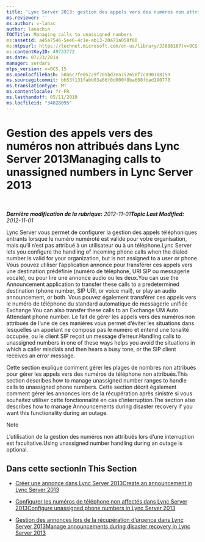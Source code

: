 ```yaml
---
title: 'Lync Server 2013: gestion des appels vers des numéros non attribués'
ms.reviewer: ''
ms.author: v-lanac
author: lanachin
TOCTitle: Managing calls to unassigned numbers
ms:assetid: a45a7546-5ee6-4c1e-ab13-20a71a058f80
ms:mtpsurl: https://technet.microsoft.com/en-us/library/JJ688167(v=OCS.15)
ms:contentKeyID: 49733772
ms.date: 07/23/2014
manager: serdars
mtps_version: v=OCS.15
ms.openlocfilehash: 50a6c7fe05729f705bd7ea752658f7c890188159
ms.sourcegitcommit: bb53f131fabb03a66f0d000f8ba668fbad190778
ms.translationtype: MT
ms.contentlocale: fr-FR
ms.lasthandoff: 05/11/2019
ms.locfileid: "34828095"
---
```

<div data-xmlns="http://www.w3.org/1999/xhtml">

<div class="topic" data-xmlns="http://www.w3.org/1999/xhtml" data-msxsl="urn:schemas-microsoft-com:xslt" data-cs="http://msdn.microsoft.com/en-us/">

<div data-asp="http://msdn2.microsoft.com/asp">

# <a name="managing-calls-to-unassigned-numbers-in-lync-server-2013"></a><span data-ttu-id="7bc1c-102">Gestion des appels vers des numéros non attribués dans Lync Server 2013</span><span class="sxs-lookup"><span data-stu-id="7bc1c-102">Managing calls to unassigned numbers in Lync Server 2013</span></span>

</div>

<div id="mainSection">

<div id="mainBody">

<span> </span>

<span data-ttu-id="7bc1c-103">_**Dernière modification de la rubrique:** 2012-11-01_</span><span class="sxs-lookup"><span data-stu-id="7bc1c-103">_**Topic Last Modified:** 2012-11-01_</span></span>

<span data-ttu-id="7bc1c-104">Lync Server vous permet de configurer la gestion des appels téléphoniques entrants lorsque le numéro numéroté est valide pour votre organisation, mais qu’il n’est pas attribué à un utilisateur ou à un téléphone.</span><span class="sxs-lookup"><span data-stu-id="7bc1c-104">Lync Server lets you configure the handling of incoming phone calls when the dialed number is valid for your organization, but is not assigned to a user or phone.</span></span> <span data-ttu-id="7bc1c-105">Vous pouvez utiliser l’application annonce pour transférer ces appels vers une destination prédéfinie (numéro de téléphone, URI SIP ou messagerie vocale), ou pour lire une annonce audio ou les deux.</span><span class="sxs-lookup"><span data-stu-id="7bc1c-105">You can use the Announcement application to transfer these calls to a predetermined destination (phone number, SIP URI, or voice mail), or play an audio announcement, or both.</span></span> <span data-ttu-id="7bc1c-106">Vous pouvez également transférer ces appels vers le numéro de téléphone du standard automatique de messagerie unifiée Exchange.</span><span class="sxs-lookup"><span data-stu-id="7bc1c-106">You can also transfer these calls to an Exchange UM Auto Attendant phone number.</span></span> <span data-ttu-id="7bc1c-107">Le fait de gérer les appels vers des numéros non attribués de l’une de ces manières vous permet d’éviter les situations dans lesquelles un appelant ne compose pas le numéro et entend une tonalité occupée, ou le client SIP reçoit un message d’erreur.</span><span class="sxs-lookup"><span data-stu-id="7bc1c-107">Handling calls to unassigned numbers in one of these ways helps you avoid the situations in which a caller misdials and then hears a busy tone, or the SIP client receives an error message.</span></span>

<span data-ttu-id="7bc1c-108">Cette section explique comment gérer les plages de nombres non attribués pour gérer les appels vers des numéros de téléphone non attribués.</span><span class="sxs-lookup"><span data-stu-id="7bc1c-108">This section describes how to manage unassigned number ranges to handle calls to unassigned phone numbers.</span></span> <span data-ttu-id="7bc1c-109">Cette section décrit également comment gérer les annonces lors de la récupération après sinistre si vous souhaitez utiliser cette fonctionnalité en cas d’interruption.</span><span class="sxs-lookup"><span data-stu-id="7bc1c-109">The section also describes how to manage Announcements during disaster recovery if you want this functionality during an outage.</span></span>

<div>


> [!NOTE]  
> <span data-ttu-id="7bc1c-110">L’utilisation de la gestion des numéros non attribués lors d’une interruption est facultative.</span><span class="sxs-lookup"><span data-stu-id="7bc1c-110">Using unassigned number handling during an outage is optional.</span></span>



</div>

<div>

## <a name="in-this-section"></a><span data-ttu-id="7bc1c-111">Dans cette section</span><span class="sxs-lookup"><span data-stu-id="7bc1c-111">In This Section</span></span>

  - [<span data-ttu-id="7bc1c-112">Créer une annonce dans Lync Server 2013</span><span class="sxs-lookup"><span data-stu-id="7bc1c-112">Create an announcement in Lync Server 2013</span></span>](lync-server-2013-create-an-announcement.md)

  - [<span data-ttu-id="7bc1c-113">Configurer les numéros de téléphone non affectés dans Lync Server 2013</span><span class="sxs-lookup"><span data-stu-id="7bc1c-113">Configure unassigned phone numbers in Lync Server 2013</span></span>](lync-server-2013-configure-unassigned-phone-numbers.md)

  - [<span data-ttu-id="7bc1c-114">Gestion des annonces lors de la récupération d’urgence dans Lync Server 2013</span><span class="sxs-lookup"><span data-stu-id="7bc1c-114">Manage announcements during disaster recovery in Lync Server 2013</span></span>](lync-server-2013-manage-announcements-during-disaster-recovery.md)

</div>

</div>

<span> </span>

</div>

</div>

</div>

